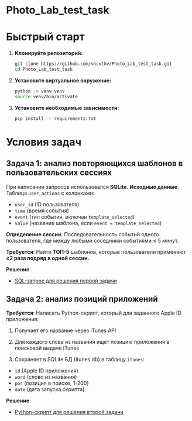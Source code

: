 # Photo_Lab_test_task

# Быстрый старт

1.  **Клонируйте репозиторий:**

    ```bash
    git clone https://github.com/vncvtkv/Photo_Lab_test_task.git
    cd Photo_Lab_test_task
    ```
2.  **Установите виртуальное окружение:**

    ```bash
    python -m venv venv           
    source venv/bin/activate
    ```
3.  **Установите необходимые зависимости:**
    ```bash
    pip install -r requirements.txt  
    ```

# Условия задач
## Задача 1: анализ повторяющихся шаблонов в пользовательских сессиях
При написании запросов использовался **SQLite**.
**Исходные данные**:
Таблица `user_actions` с колонками:
- `user_id` (ID пользователя)
- `time` (время события)
- `event` (тип события, включая `template_selected`)
- `value` (название шаблона, если `event = template_selected`)

**Определение сессии**:
Последовательность событий одного пользователя, где между любыми соседними событиями ≤ 5 минут.

**Требуется**:
Найти **ТОП-5** шаблонов, которые пользователи применяют **≥2 раза подряд в одной сессии.**

**Решение**:
- [SQL-запрос для решения первой задачи](https://github.com/vncvtkv/Photo_Lab_test_task/blob/main/task_1/queries.sql)

## Задача 2: анализ позиций приложений

**Требуется**:
Написать Python-скрипт, который для заданного Apple ID приложения:
1. Получает его название через iTunes API

2. Для каждого слова из названия ищет позицию приложения в поисковой выдаче iTunes

3. Сохраняет в SQLite БД (itunes.db) в таблицу `itunes`:

- `id` (Apple ID приложения)
- `word` (слово из названия)
- `pos` (позиция в поиске, 1-200)
- `date` (дата запуска скрипта)

**Решение**:
- [Python-скрипт для решения второй задачи](https://github.com/vncvtkv/Photo_Lab_test_task/blob/main/task_2/photo_task2.py)
